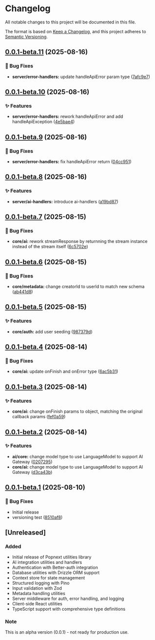 # Changelog

All notable changes to this project will be documented in this file.

The format is based on [Keep a Changelog](https://keepachangelog.com/en/1.0.0/),
and this project adheres to [Semantic Versioning](https://semver.org/spec/v2.0.0.html).


## [0.0.1-beta.11](https://github.com/popspacemy/popnext/compare/v0.0.1-beta.10...v0.0.1-beta.11) (2025-08-16)

### 🐛 Bug Fixes

* **server/error-handlers:** update handleApiError param type ([7afc9e7](https://github.com/popspacemy/popnext/commit/7afc9e7f04ca6e83f23846db0bece9642e4bef1c))

## [0.0.1-beta.10](https://github.com/popspacemy/popnext/compare/v0.0.1-beta.9...v0.0.1-beta.10) (2025-08-16)

### ✨ Features

* **server/error-handlers:** rework handleApiError and add handleApiException ([4e5bae4](https://github.com/popspacemy/popnext/commit/4e5bae48b98b789e22220ff35270168d5f509cf6))

## [0.0.1-beta.9](https://github.com/popspacemy/popnext/compare/v0.0.1-beta.8...v0.0.1-beta.9) (2025-08-16)

### 🐛 Bug Fixes

* **server/error-handlers:** fix handleApiError return ([04cc951](https://github.com/popspacemy/popnext/commit/04cc951b49008a0990aac738600d5a6adaab4213))

## [0.0.1-beta.8](https://github.com/popspacemy/popnext/compare/v0.0.1-beta.7...v0.0.1-beta.8) (2025-08-16)

### ✨ Features

* **server/ai-handlers:** introduce ai-handlers ([a19bd87](https://github.com/popspacemy/popnext/commit/a19bd87ff7606e8b854e60b6267e080199edb8ff))

## [0.0.1-beta.7](https://github.com/popspacemy/popnext/compare/v0.0.1-beta.6...v0.0.1-beta.7) (2025-08-15)

### 🐛 Bug Fixes

* **core/ai:** rework streamResponse by returnning the stream instance instead of the stream itself ([6c5702e](https://github.com/popspacemy/popnext/commit/6c5702e7b4376b22ea0739d6efeca6fc59a1938f))

## [0.0.1-beta.6](https://github.com/popspacemy/popnext/compare/v0.0.1-beta.5...v0.0.1-beta.6) (2025-08-15)

### 🐛 Bug Fixes

* **core/metadata:** change creatorId to userId to match new schema ([ab441d8](https://github.com/popspacemy/popnext/commit/ab441d889fc7c9ebc1067b06b9fac78fee4e59da))

## [0.0.1-beta.5](https://github.com/popspacemy/popnext/compare/v0.0.1-beta.4...v0.0.1-beta.5) (2025-08-15)

### ✨ Features

* **core/auth:** add user seeding ([987379d](https://github.com/popspacemy/popnext/commit/987379d6d249af55d8ff31ba5c252ccfad2297bb))

## [0.0.1-beta.4](https://github.com/popspacemy/popnext/compare/v0.0.1-beta.3...v0.0.1-beta.4) (2025-08-14)

### 🐛 Bug Fixes

* **core/ai:** update onFinish and onError type ([6ac5b31](https://github.com/popspacemy/popnext/commit/6ac5b314a663ffd733b57634d98d27d8f7bd466b))

## [0.0.1-beta.3](https://github.com/popspacemy/popnext/compare/v0.0.1-beta.2...v0.0.1-beta.3) (2025-08-14)

### ✨ Features

* **core/ai:** change onFinish params to object, matching the original callback params ([fef0a59](https://github.com/popspacemy/popnext/commit/fef0a59df6268139428217a7d6bdb49286d4988d))

## [0.0.1-beta.2](https://github.com/popspacemy/popnext/compare/v0.0.1-beta.1...v0.0.1-beta.2) (2025-08-14)

### ✨ Features

* **ai/core:** change model type to use LanguageModel to support AI Gateway ([0207295](https://github.com/popspacemy/popnext/commit/0207295ffef83c3d2b8e28e10a72110ab94693c8))
* **core/ai:** change model type to use LanguageModel to support AI Gateway ([d3ca43b](https://github.com/popspacemy/popnext/commit/d3ca43bd4ca3dca69819731111cb4b88d4282e2a))

## [0.0.1-beta.1](https://github.com/popspacemy/popnext/compare/v0.0.0...v0.0.1-beta.1) (2025-08-10)

### 🐛 Bug Fixes

- Initial release
- versioning test ([8510af8](https://github.com/popspacemy/popnext/commit/8510af88ee7e4a7ba62f6a1368dd4cdd4143526b))

## [Unreleased]

### Added

- Initial release of Popnext utilities library
- AI integration utilities and handlers
- Authentication with Better-auth integration
- Database utilities with Drizzle ORM support
- Context store for state management
- Structured logging with Pino
- Input validation with Zod
- Metadata handling utilities
- Server middleware for auth, error handling, and logging
- Client-side React utilities
- TypeScript support with comprehensive type definitions

### Note

This is an alpha version (0.0.1) - not ready for production use.

